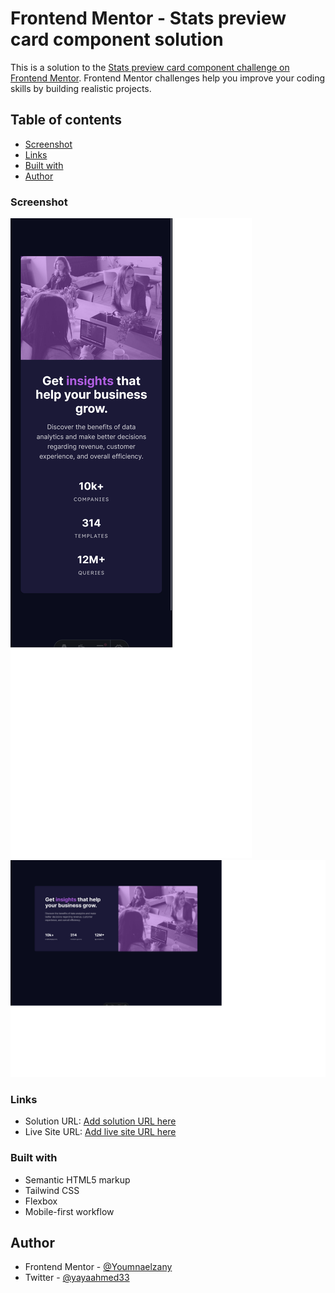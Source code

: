 # Frontend Mentor - Stats preview card component solution

This is a solution to the [Stats preview card component challenge on Frontend Mentor](https://www.frontendmentor.io/challenges/stats-preview-card-component-8JqbgoU62). Frontend Mentor challenges help you improve your coding skills by building realistic projects.

## Table of contents

- [Screenshot](#screenshot)
- [Links](#links)
- [Built with](#built-with)
- [Author](#author)

### Screenshot

![](./public/images/Screenshot%202024-04-14%20at%2021-44-15%20Frontend%20Mentor%20Stats%20preview%20card%20component.png)
![](./public/images/Screenshot%202024-04-14%20at%2021-44-27%20Frontend%20Mentor%20Stats%20preview%20card%20component.png)

### Links

- Solution URL: [Add solution URL here](https://github.com/Youmnaelzany/stats-preview-card-component-main-14-4-24.git)
- Live Site URL: [Add live site URL here](https://statspreviewcardcomponent144.netlify.app/)

### Built with

- Semantic HTML5 markup
- Tailwind CSS
- Flexbox
- Mobile-first workflow

## Author

- Frontend Mentor - [@Youmnaelzany](https://www.frontendmentor.io/profile/Youmnaelzany)
- Twitter - [@yayaahmed33](https://twitter.com/yayaahmed33)
